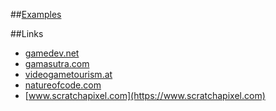 ##[Examples](https://github.com/danielscherzer/Framework/tree/master/CG/Examples)

##Links
+ [gamedev.net](https://www.gamedev.net)
+ [gamasutra.com](https://www.gamasutra.com)
+ [videogametourism.at](https://videogametourism.at)
+ [natureofcode.com](https://natureofcode.com)
+ [www.scratchapixel.com](https://www.scratchapixel.com)

